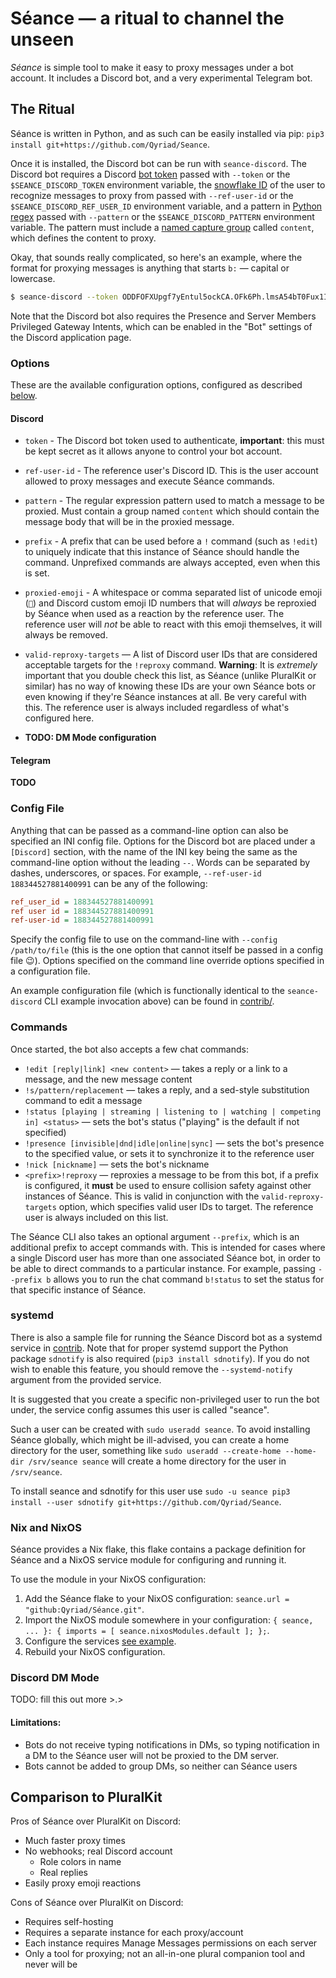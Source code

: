 # Séance — a ritual to channel the unseen

*Séance* is simple tool to make it easy to proxy messages under a bot account. It includes a Discord bot, and a very experimental Telegram bot.

## The Ritual

Séance is written in Python, and as such can be easily installed via pip: `pip3 install git+https://github.com/Qyriad/Seance`.

Once it is installed, the Discord bot can be run with `seance-discord`. The Discord bot requires a Discord [bot token](https://discord.com/developers/applications) passed with `--token` or the `$SEANCE_DISCORD_TOKEN` environment variable, the [snowflake ID](https://discord.com/developers/docs/resources/user#user-object-user-structure) of the user to recognize messages to proxy from passed with `--ref-user-id` or the `$SEANCE_DISCORD_REF_USER_ID` environment variable, and a pattern in [Python regex](https://docs.python.org/3/library/re.html#regular-expression-syntax) passed with `--pattern` or the `$SEANCE_DISCORD_PATTERN` environment variable. The pattern must include a [named capture group](https://docs.python.org/3/library/re.html#index-17) called `content`, which defines the content to proxy.

Okay, that sounds really complicated, so here's an example, where the format for proxying messages is anything that starts `b:` — capital or lowercase.

```sh
$ seance-discord --token ODDFOFXUpgf7yEntul5ockCA.OFk6Ph.lmsA54bT0Fux1IpsYvey5XuZk04 --ref-user-id 188344527881400991 --pattern "[bB]:(?P<content>.*)"
```

Note that the Discord bot also requires the Presence and Server Members Privileged Gateway Intents, which can be enabled in the "Bot" settings of the Discord application page.

### Options

These are the available configuration options, configured as described [below](#config-file).

#### Discord
- `token` - The Discord bot token used to authenticate, **important**: this must be kept secret as it allows anyone to control your bot account.
- `ref-user-id` - The reference user's Discord ID. This is the user account allowed to proxy messages and execute Séance commands.
- `pattern` - The regular expression pattern used to match a message to be proxied. Must contain a group named `content` which should contain the message body that will be in the proxied message.
- `prefix` - A prefix that can be used before a `!` command (such as `!edit`) to uniquely indicate that this instance of Séance should handle the command. Unprefixed commands are always accepted, even when this is set.
- `proxied-emoji` - A whitespace or comma separated list of unicode emoji (`🤝`) and Discord custom emoji ID numbers that will *always* be reproxied by Séance when used as a reaction by the reference user. The reference user will *not* be able to react with this emoji themselves, it will always be removed.
- `valid-reproxy-targets` — A list of Discord user IDs that are considered acceptable targets for the `!reproxy` command. **Warning**: It is *extremely* important that you double check this list, as Séance (unlike PluralKit or similar) has no way of knowing these IDs are your own Séance bots or even knowing if they're Séance instances at all. Be very careful with this. The reference user is always included regardless of what's configured here.

- **TODO: DM Mode configuration**


#### Telegram
**TODO**

### Config File

Anything that can be passed as a command-line option can also be specified an INI config file. Options for the Discord bot are placed under a `[Discord]` section, with the name of the INI key being the same as the command-line option without the leading `--`. Words can be separated by dashes, underscores, or spaces. For example, `--ref-user-id 188344527881400991` can be any of the following:
```ini
ref_user_id = 188344527881400991
ref user id = 188344527881400991
ref-user-id = 188344527881400991
```

Specify the config file to use on the command-line with `--config /path/to/file` (this is the one option that cannot itself be passed in a config file 😉). Options specified on the command line override options specified in a configuration file.

An example configuration file (which is functionally identical to the `seance-discord` CLI example invocation above) can be found in [contrib/](contrib/seance.ini).

### Commands

Once started, the bot also accepts a few chat commands:
- `!edit [reply|link] <new content>` — takes a reply or a link to a message, and the new message content
- `!s/pattern/replacement` — takes a reply, and a sed-style substitution command to edit a message
- `!status [playing | streaming | listening to | watching | competing in] <status>` — sets the bot's status ("playing" is the default if not specified)
- `!presence [invisible|dnd|idle|online|sync]` — sets the bot's presence to the specified value, or sets it to synchronize it to the reference user
- `!nick [nickname]` — sets the bot's nickname
- `<prefix>!reproxy` — reproxies a message to be from this bot, if a prefix is configured, it **must** be used to ensure collision safety against other instances of Séance. This is valid in conjunction with the `valid-reproxy-targets` option, which specifies valid user IDs to target. The reference user is always included on this list.

The Séance CLI also takes an optional argument `--prefix`, which is an additional prefix to accept commands with. This is intended for cases where a single Discord user has more than one associated Séance bot, in order to be able to direct commands to a particular instance. For example, passing `--prefix b` allows you to run the chat command `b!status` to set the status for that specific instance of Séance.

### systemd

There is also a sample file for running the Séance Discord bot as a systemd service in [contrib](contrib/seance-discord.service). Note that for proper systemd support the Python package `sdnotify` is also required (`pip3 install sdnotify`). If you do not wish to enable this feature, you should remove the `--systemd-notify` argument from the provided service. 

It is suggested that you create a specific non-privileged user to run the bot under, the service config assumes this user is called "seance". 

Such a user can be created with `sudo useradd seance`. To avoid installing Séance globally, which might be ill-advised, you can create a home directory for the user, something like `sudo useradd --create-home --home-dir /srv/seance seance` will create a home directory for the user in `/srv/seance`. 

To install seance and sdnotify for this user use `sudo -u seance pip3 install --user sdnotify git+https://github.com/Qyriad/Seance`.

### Nix and NixOS

Séance provides a Nix flake, this flake contains a package definition for Séance and a NixOS service module for
configuring and running it.

To use the module in your NixOS configuration:

1. Add the Séance flake to your NixOS configuration: `seance.url = "github:Qyriad/Séance.git"`.
2. Import the NixOS module somewhere in your configuration: `{ seance, ... }: { imports = [ seance.nixosModules.default ]; };`.
3. Configure the services [see example](./contrib/example.nix).
4. Rebuild your NixOS configuration.


### Discord DM Mode

TODO: fill this out more >.>

#### Limitations:

- Bots do not receive typing notifications in DMs, so typing notification in a DM to the Séance user will not be proxied to the DM server.
- Bots cannot be added to group DMs, so neither can Séance users


## Comparison to PluralKit

Pros of Séance over PluralKit on Discord:
- Much faster proxy times
- No webhooks; real Discord account
  - Role colors in name
  - Real replies
- Easily proxy emoji reactions

Cons of Séance over PluralKit on Discord:
- Requires self-hosting
- Requires a separate instance for each proxy/account
- Each instance requires Manage Messages permissions on each server
- Only a tool for proxying; not an all-in-one plural companion tool and never will be
